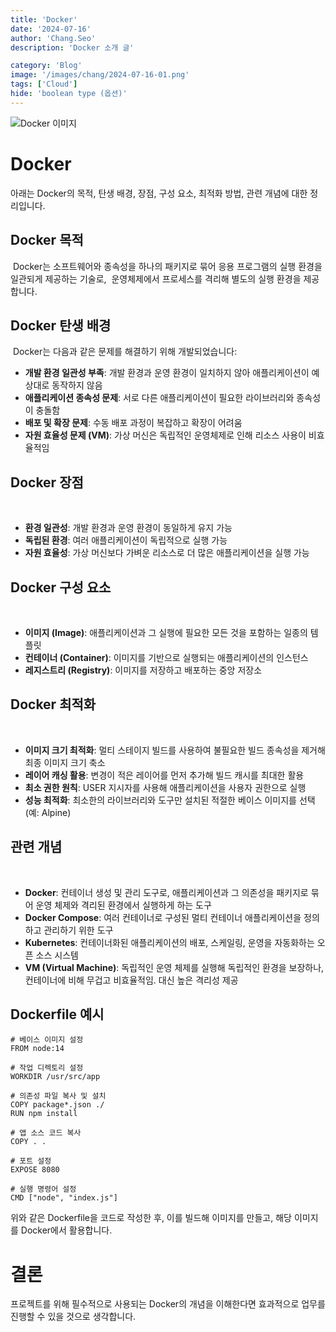 ```yaml
---
title: 'Docker'
date: '2024-07-16'
author: 'Chang.Seo'
description: 'Docker 소개 글'

category: 'Blog'
image: '/images/chang/2024-07-16-01.png'
tags: ['Cloud']
hide: 'boolean type (옵션)'
---
```


![Docker 이미지]('/images/chang/2024-07-16-01.png')

# Docker


아래는 Docker의 목적, 탄생 배경, 장점, 구성 요소, 최적화 방법, 관련 개념에 대한 정리입니다.

## Docker 목적
​
Docker는 소프트웨어와 종속성을 하나의 패키지로 묶어 응용 프로그램의 실행 환경을 일관되게 제공하는 기술로,
​
운영체제에서 프로세스를 격리해 별도의 실행 환경을 제공합니다.
​
## Docker 탄생 배경
​
Docker는 다음과 같은 문제를 해결하기 위해 개발되었습니다:
​
-   **개발 환경 일관성 부족**: 개발 환경과 운영 환경이 일치하지 않아 애플리케이션이 예상대로 동작하지 않음
-   **애플리케이션 종속성 문제**: 서로 다른 애플리케이션이 필요한 라이브러리와 종속성이 충돌함
-   **배포 및 확장 문제**: 수동 배포 과정이 복잡하고 확장이 어려움
-   **자원 효율성 문제 (VM)**: 가상 머신은 독립적인 운영체제로 인해 리소스 사용이 비효율적임
​
## Docker 장점
​
-   **환경 일관성**: 개발 환경과 운영 환경이 동일하게 유지 가능
-   **독립된 환경**: 여러 애플리케이션이 독립적으로 실행 가능
-   **자원 효율성**: 가상 머신보다 가벼운 리소스로 더 많은 애플리케이션을 실행 가능
​
## Docker 구성 요소
​
-   **이미지 (Image)**: 애플리케이션과 그 실행에 필요한 모든 것을 포함하는 일종의 템플릿
-   **컨테이너 (Container)**: 이미지를 기반으로 실행되는 애플리케이션의 인스턴스
-   **레지스트리 (Registry)**: 이미지를 저장하고 배포하는 중앙 저장소
​
## Docker 최적화
​
-   **이미지 크기 최적화**: 멀티 스테이지 빌드를 사용하여 불필요한 빌드 종속성을 제거해 최종 이미지 크기 축소
-   **레이어 캐싱 활용**: 변경이 적은 레이어를 먼저 추가해 빌드 캐시를 최대한 활용
-   **최소 권한 원칙**: USER 지시자를 사용해 애플리케이션을 사용자 권한으로 실행
-   **성능 최적화**: 최소한의 라이브러리와 도구만 설치된 적절한 베이스 이미지를 선택 (예: Alpine)
​
## 관련 개념
​
-   **Docker**: 컨테이너 생성 및 관리 도구로, 애플리케이션과 그 의존성을 패키지로 묶어 운영 체제와 격리된 환경에서 실행하게 하는 도구
-   **Docker Compose**: 여러 컨테이너로 구성된 멀티 컨테이너 애플리케이션을 정의하고 관리하기 위한 도구
-   **Kubernetes**: 컨테이너화된 애플리케이션의 배포, 스케일링, 운영을 자동화하는 오픈 소스 시스템
-   **VM (Virtual Machine)**: 독립적인 운영 체제를 실행해 독립적인 환경을 보장하나, 컨테이너에 비해 무겁고 비효율적임. 대신 높은 격리성 제공

## Dockerfile 예시

```
# 베이스 이미지 설정
FROM node:14

# 작업 디렉토리 설정
WORKDIR /usr/src/app

# 의존성 파일 복사 및 설치
COPY package*.json ./
RUN npm install

# 앱 소스 코드 복사
COPY . .

# 포트 설정
EXPOSE 8080

# 실행 명령어 설정
CMD ["node", "index.js"]
```

위와 같은 Dockerfile을 코드로 작성한 후, 이를 빌드해 이미지를 만들고, 해당 이미지를 Docker에서 활용합니다.

# 결론

프로젝트를 위해 필수적으로 사용되는 Docker의 개념을 이해한다면 효과적으로 업무를 진행할 수 있을 것으로 생각합니다.
